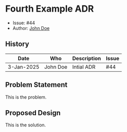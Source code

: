 # Fourth Example ADR

* Issue: #44
* Author: [John Doe](mailto:john.doe@non-existing-domain.nowhere)

## History

| Date | Who | Description | Issue |
| --- | --- | --- | --- |
| 3-Jan-2025 | John Doe | Intial ADR | #44 |

## Problem Statement

This is the problem.

## Proposed Design

This is the solution.
